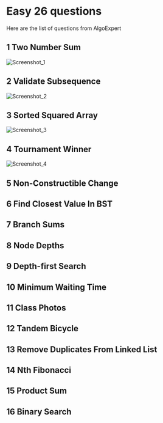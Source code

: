 # Easy 26 questions
Here are the list of questions from AlgoExpert


## 1 Two Number Sum

![Screenshot_1](https://user-images.githubusercontent.com/21030885/219957814-8bf6e909-6a1e-4eeb-a440-552eb75af5b1.png)


## 2 Validate Subsequence

![Screenshot_2](https://user-images.githubusercontent.com/21030885/219957822-09f2e1a5-f406-408d-926e-e8a253fa63f7.png)


## 3 Sorted Squared Array

![Screenshot_3](https://user-images.githubusercontent.com/21030885/219957836-8aa0d5ed-d3a7-44dc-9c89-3197b8921c25.png)


## 4 Tournament Winner

![Screenshot_4](https://user-images.githubusercontent.com/21030885/220955216-6f940cd8-d44e-4870-b262-c704446d4352.png)


## 5 Non-Constructible Change



## 6 Find Closest Value In BST



## 7 Branch Sums



## 8 Node Depths





## 9 Depth-first Search



## 10 Minimum Waiting Time



## 11 Class Photos



## 12 Tandem Bicycle




## 13 Remove Duplicates From Linked List



## 14 Nth Fibonacci



## 15 Product Sum



## 16 Binary Search
